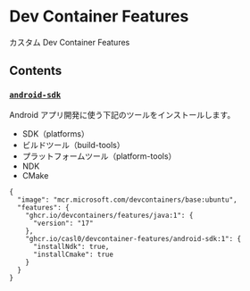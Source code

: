 # Dev Container Features

カスタム Dev Container Features

## Contents

### [`android-sdk`](src/android-sdk/README.md)

Android アプリ開発に使う下記のツールをインストールします。

- SDK（platforms）
- ビルドツール（build-tools）
- プラットフォームツール（platform-tools）
- NDK
- CMake

```jsonc
{
  "image": "mcr.microsoft.com/devcontainers/base:ubuntu",
  "features": {
    "ghcr.io/devcontainers/features/java:1": {
      "version": "17"
    },
    "ghcr.io/casl0/devcontainer-features/android-sdk:1": {
      "installNdk": true,
      "installCmake": true
    }
  }
}
```
